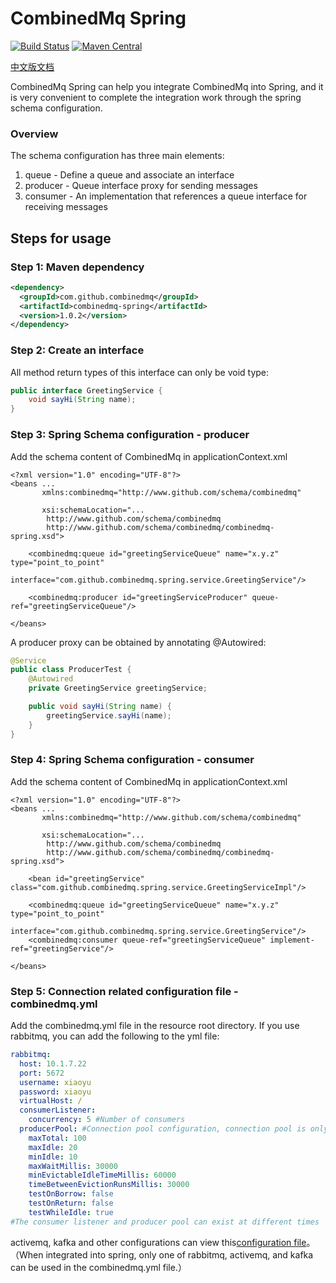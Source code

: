 CombinedMq Spring
========================
[![Build Status](https://travis-ci.com/combinedmq/combinedmq-spring.svg?branch=master)](https://travis-ci.com/combinedmq/combinedmq-spring)
[![Maven Central](https://img.shields.io/maven-central/v/com.github.combinedmq/combinedmq-spring.svg?label=Maven%20Central)](https://search.maven.org/search?q=g:%22com.github.combinedmq%22%20AND%20a:%22combinedmq-spring%22)

[中文版文档](https://github.com/combinedmq/combinedmq-spring/blob/master/README_zh.md)

CombinedMq Spring can help you integrate CombinedMq into Spring, and it is very convenient to complete the integration work through the spring schema configuration.
### Overview

The schema configuration has three main elements:
1. queue - Define a queue and associate an interface
2. producer - Queue interface proxy for sending messages
3. consumer - An implementation that references a queue interface for receiving messages
## Steps for usage
### Step 1: Maven dependency
```xml
<dependency>
  <groupId>com.github.combinedmq</groupId>
  <artifactId>combinedmq-spring</artifactId>
  <version>1.0.2</version>
</dependency>
```
### Step 2: Create an interface
All method return types of this interface can only be void type:
```java
public interface GreetingService {
    void sayHi(String name);
}
```
### Step 3: Spring Schema configuration - producer
Add the schema content of CombinedMq in applicationContext.xml
```
<?xml version="1.0" encoding="UTF-8"?>
<beans ...
       xmlns:combinedmq="http://www.github.com/schema/combinedmq"

       xsi:schemaLocation="...
		http://www.github.com/schema/combinedmq
        http://www.github.com/schema/combinedmq/combinedmq-spring.xsd">

    <combinedmq:queue id="greetingServiceQueue" name="x.y.z" type="point_to_point"
                      interface="com.github.combinedmq.spring.service.GreetingService"/>

    <combinedmq:producer id="greetingServiceProducer" queue-ref="greetingServiceQueue"/>

</beans>
```
A producer proxy can be obtained by annotating @Autowired:
```java
@Service
public class ProducerTest {
    @Autowired
    private GreetingService greetingService;

    public void sayHi(String name) {
        greetingService.sayHi(name);
    }
}
```
### Step 4: Spring Schema configuration - consumer
Add the schema content of CombinedMq in applicationContext.xml
```
<?xml version="1.0" encoding="UTF-8"?>
<beans ...
       xmlns:combinedmq="http://www.github.com/schema/combinedmq"

       xsi:schemaLocation="...
		http://www.github.com/schema/combinedmq
        http://www.github.com/schema/combinedmq/combinedmq-spring.xsd">

    <bean id="greetingService" class="com.github.combinedmq.spring.service.GreetingServiceImpl"/>

    <combinedmq:queue id="greetingServiceQueue" name="x.y.z" type="point_to_point"
                      interface="com.github.combinedmq.spring.service.GreetingService"/>
    <combinedmq:consumer queue-ref="greetingServiceQueue" implement-ref="greetingService"/>

</beans>
```
### Step 5: Connection related configuration file - combinedmq.yml
Add the combinedmq.yml file in the resource root directory. If you use rabbitmq, you can add the following to the yml file: 
```yaml
rabbitmq:
  host: 10.1.7.22
  port: 5672
  username: xiaoyu
  password: xiaoyu
  virtualHost: /
  consumerListener:
    concurrency: 5 #Number of consumers
  producerPool: #Connection pool configuration, connection pool is only valid for producers
    maxTotal: 100
    maxIdle: 20
    minIdle: 10
    maxWaitMillis: 30000
    minEvictableIdleTimeMillis: 60000
    timeBetweenEvictionRunsMillis: 30000
    testOnBorrow: false
    testOnReturn: false
    testWhileIdle: true
#The consumer listener and producer pool can exist at different times
```
activemq, kafka and other configurations can view this[configuration file](https://github.com/combinedmq/combinedmq/blob/master/src/test/resources/combinedmq.yml)。
（When integrated into spring, only one of rabbitmq, activemq, and kafka can be used in the combinedmq.yml file.）